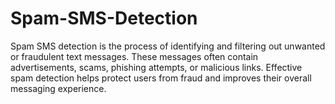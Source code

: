 # Spam-SMS-Detection
Spam SMS detection is the process of identifying and filtering out unwanted or fraudulent text messages. These messages often contain advertisements, scams, phishing attempts, or malicious links. Effective spam detection helps protect users from fraud and improves their overall messaging experience.
